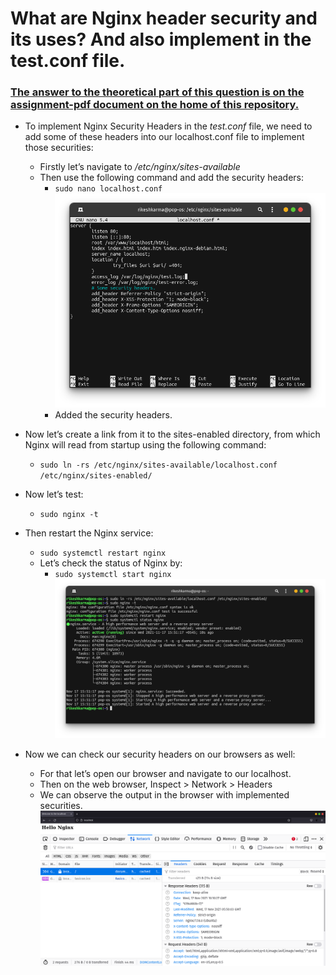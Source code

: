 # What are Nginx header security and its uses? And also implement in the test.conf file.

### [The answer to the theoretical part of this question is on the assignment-pdf document on the home of this repository.](https://github.com/LF-DevOps-Intern/4_2_nginx-krishna-rikeshkarma/blob/master/Nginx%20Assignment%20Solution%20-%20Rikesh%20Karmacharya.pdf)

- To implement Nginx Security Headers in the _test.conf_ file, we need to add some of these headers into our localhost.conf file to implement those securities:
  - Firstly let’s navigate to _/etc/nginx/sites-available_
  - Then use the following command and add the security headers:
    - `sudo nano localhost.conf`<br/>
  ![security headers added](https://github.com/LF-DevOps-Intern/4_2_nginx-krishna-rikeshkarma/blob/master/Qno2/snapshots/security%20headers%20added.png)
    - Added the security headers.
- Now let’s create a link from it to the sites-enabled directory, from which Nginx will read from startup using the following command:
  - `sudo ln -rs /etc/nginx/sites-available/localhost.conf /etc/nginx/sites-enabled/`
- Now let’s test:
  - `sudo nginx -t`
- Then restart the Nginx service:
  - `sudo systemctl restart nginx`
  - Let’s check the status of Nginx by:
    - `sudo systemctl start nginx`<br/>
  ![nginx status after adding security headers](https://github.com/LF-DevOps-Intern/4_2_nginx-krishna-rikeshkarma/blob/master/Qno2/snapshots/nginx%20status%20after%20ading%20security%20headers.png)

- Now we can check our security headers on our browsers as well:
  - For that let’s open our browser and navigate to our localhost.
  - Then on the web browser, Inspect > Network > Headers
  - We can observe the output in the browser with implemented securities.<br/>
  ![Headers on browser](https://github.com/LF-DevOps-Intern/4_2_nginx-krishna-rikeshkarma/blob/master/Qno2/snapshots/headers%20on%20browser.png)
